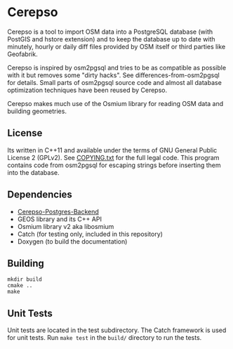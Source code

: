 Cerepso
=======

Cerepso is a tool to import OSM data into a PostgreSQL database (with
PostGIS and hstore extension) and to keep the database up to date with
minutely, hourly or daily diff files provided by OSM itself or third parties
like Geofabrik.

Cerepso is inspired by osm2pgsql and tries to be as compatible as possible
with it but removes some "dirty hacks". See differences-from-osm2pgsql for details.
Small parts of osm2pgsql source code and almost all database optimization techniques
have been reused by Cerepso.

Cerepso makes much use of the Osmium library for reading OSM data and building
geometries.

License
-------

Its written in C++11 and available under the terms of GNU General Public License 2
(GPLv2). See [COPYING.txt](COPYING.txt) for the full legal code. This program contains
code from osm2pgsql for escaping strings before inserting them into the database.

Dependencies
------------
* [Cerepso-Postgres-Backend](https://github.com/Nakaner/Cerepso-Postgres-Backend)
* GEOS library and its C++ API
* Osmium library v2 aka libosmium
* Catch (for testing only, included in this repository)
* Doxygen (to build the documentation)

Building
--------

    mkdir build
    cmake ..
    make

Unit Tests
----------

Unit tests are located in the test subdirectory. The Catch framework is used for unit tests.
Run `make test` in the `build/` directory to run the tests.
